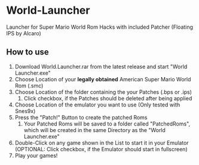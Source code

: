 # World-Launcher
Launcher for Super Mario World Rom Hacks with included Patcher (Floating IPS by Alcaro)

## How to use

1. Download World.Launcher.rar from the latest release and start "World Launcher.exe"
1. Choose Location of your **legally obtained** American Super Mario World Rom (.smc)
1. Choose Location of the folder containing the your Patches (.bps or .ips)
   1. Click checkbox, if the Patches should be deleted after being applied
1. Choose Location of the emulator you want to use (Only tested with Snes9x)
1. Press the "Patch!" Button to create the patched Roms
   1. Your Patched Roms will be saved to a folder called "PatchedRoms", which will be created in the same Directory as the "World Launcher.exe"
1. Double-Click on any game shown in the List to start it in your Emulator (OPTIONAL: Click checkbox, if the Emulator should start in fullscreen)
1. Play your games!
